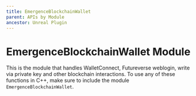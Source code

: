 ```yaml
---
title: EmergenceBlockchainWallet
parent: APIs by Module
ancestor: Unreal Plugin
---
```


# EmergenceBlockchainWallet Module

This is the module that handles WalletConnect, Futureverse weblogin, write via private key and other blockchain interactions. To use any of these functions in C++, make sure to include the module `EmergenceBlockchainWallet`.
